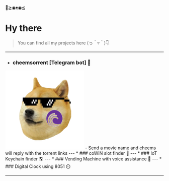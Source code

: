 👋≧◉ᴥ◉≦
# Hy there
> You can find all my projects here (っ＾▿＾)👇

---
* ### cheemsorrent [Telegram bot] 🤖
<img src="https://raw.githubusercontent.com/ashvnv/cheemsorrent/main/temp/cheemspic.png" width="250" height="250">
- Send a movie name and cheems will reply with the torrent links
---
* ### coWIN slot finder 💉
---
* ### IoT Keychain finder 🌎
---
* ### Vending Machine with voice assistance 🎤
---
* ### Digital Clock using 8051 ⏲️

---

